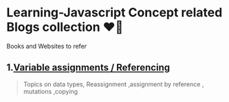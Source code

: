 # Learning-Javascript  Concept related Blogs collection :heart_on_fire:
  Books and Websites to refer 

## 1.[Variable assignments / Referencing](https://www.sitepoint.com/variable-assignment-mutation-javascript/)
> Topics on data types, Reassignment ,assignment by reference , mutations ,copying
